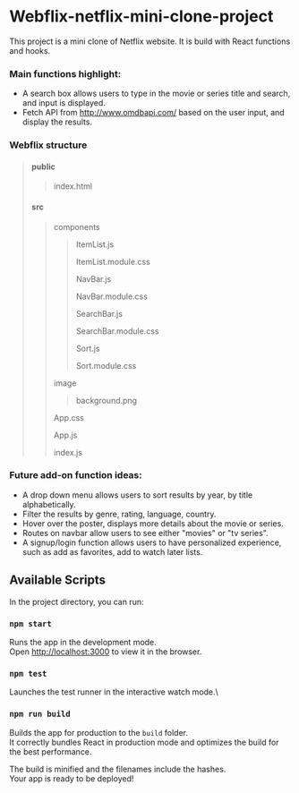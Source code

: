 # Webflix-netflix-mini-clone-project

This project is a mini clone of Netflix website. It is build with React functions and hooks.

### Main functions highlight:

- A search box allows users to type in the movie or series title and search, and input is displayed.
- Fetch API from http://www.omdbapi.com/ based on the user input, and display the results. 

### Webflix structure
>#### public
>> index.html
>#### src
>> components
>> 
>> > ItemList.js
>> > 
>> > ItemList.module.css
>> > 
>> > NavBar.js
>> >
>> > NavBar.module.css
>> > 
>> > SearchBar.js
>> > 
>> > SearchBar.module.css
>> > 
>> > Sort.js
>> > 
>> > Sort.module.css
>> > 
>> image
>> 
>> > background.png
>> > 
>> App.css
>> 
>> App.js
>> 
>> index.js
 
### Future add-on function ideas:
- A drop down menu allows users to sort results by year, by title alphabetically.
- Filter the results by genre, rating, language, country.
- Hover over the poster, displays more details about the movie or series. 
- Routes on navbar allow users to see either "movies" or "tv series".
- A signup/login function allows users to have personalized experience, such as add as favorites, add to watch later lists.

## Available Scripts

In the project directory, you can run:

### `npm start`

Runs the app in the development mode.\
Open [http://localhost:3000](http://localhost:3000) to view it in the browser.

### `npm test`

Launches the test runner in the interactive watch mode.\

### `npm run build`

Builds the app for production to the `build` folder.\
It correctly bundles React in production mode and optimizes the build for the best performance.

The build is minified and the filenames include the hashes.\
Your app is ready to be deployed!
